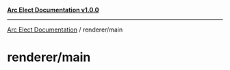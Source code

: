 [**Arc Elect Documentation v1.0.0**](../../README.md)

---

[Arc Elect Documentation](../../modules.md) / renderer/main

# renderer/main
